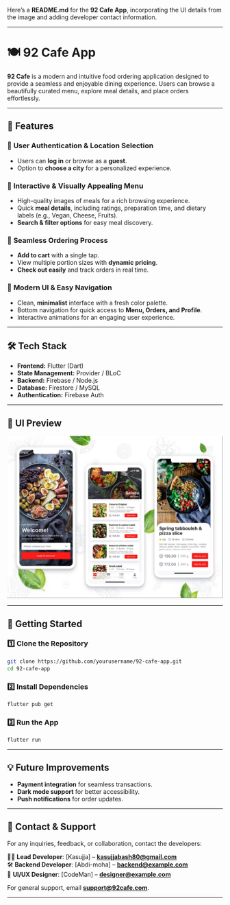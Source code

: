 Here’s a **README.md** for the **92 Cafe App**, incorporating the UI details from the image and adding developer contact information.  

---

# 🍽️ 92 Cafe App  

**92 Cafe** is a modern and intuitive food ordering application designed to provide a seamless and enjoyable dining experience. Users can browse a beautifully curated menu, explore meal details, and place orders effortlessly.  

---

## 📌 Features  

### 🔹 **User Authentication & Location Selection**  
- Users can **log in** or browse as a **guest**.  
- Option to **choose a city** for a personalized experience.  

### 🔹 **Interactive & Visually Appealing Menu**  
- High-quality images of meals for a rich browsing experience.  
- Quick **meal details**, including ratings, preparation time, and dietary labels (e.g., Vegan, Cheese, Fruits).  
- **Search & filter options** for easy meal discovery.  

### 🔹 **Seamless Ordering Process**  
- **Add to cart** with a single tap.  
- View multiple portion sizes with **dynamic pricing**.  
- **Check out easily** and track orders in real time.  

### 🔹 **Modern UI & Easy Navigation**  
- Clean, **minimalist** interface with a fresh color palette.  
- Bottom navigation for quick access to **Menu, Orders, and Profile**.  
- Interactive animations for an engaging user experience.  

---

## 🛠️ Tech Stack  

- **Frontend:** Flutter (Dart)  
- **State Management:** Provider / BLoC  
- **Backend:** Firebase / Node.js  
- **Database:** Firestore / MySQL  
- **Authentication:** Firebase Auth  

---

## 📸 UI Preview  

![92 Cafe App UI](https://github.com/kasujjabash/92cafe/blob/main/92%20Cafe%20UI.jpg)  

---

## 🚀 Getting Started  

### 1️⃣ **Clone the Repository**  
```sh
git clone https://github.com/yourusername/92-cafe-app.git
cd 92-cafe-app
```

### 2️⃣ **Install Dependencies**  
```sh
flutter pub get
```

### 3️⃣ **Run the App**  
```sh
flutter run
```

---

## 💡 Future Improvements  
- **Payment integration** for seamless transactions.  
- **Dark mode support** for better accessibility.  
- **Push notifications** for order updates.  

---

## 📩 Contact & Support  

For any inquiries, feedback, or collaboration, contact the developers:  

👨‍💻 **Lead Developer**: [Kasujja] – **kasujjabash80@gmail.com**  
🛠️ **Backend Developer**: [Abdi-moha] – **backend@example.com**  
🎨 **UI/UX Designer**: [CodeMan] – **designer@example.com**  

For general support, email **support@92cafe.com**.  

---